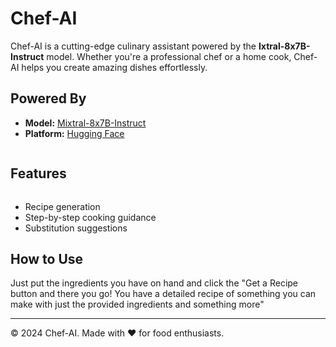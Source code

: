 # Chef-AI

Chef-AI is a cutting-edge culinary assistant powered by the **Ixtral-8x7B-Instruct** model. Whether you're a professional chef or a home cook, Chef-AI helps you create amazing dishes effortlessly.

## Powered By

- **Model:** [Mixtral-8x7B-Instruct](https://huggingface.co)
- **Platform:** [Hugging Face](https://huggingface.co)

```sh

```

## Features

```sh

```

- Recipe generation
- Step-by-step cooking guidance
- Substitution suggestions

## How to Use

Just put the ingredients you have on hand and click the "Get a Recipe button and there you go! You have a detailed recipe of something you can make with just the provided ingredients and something more"

---

© 2024 Chef-AI. Made with ❤️ for food enthusiasts.
